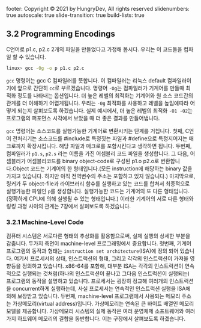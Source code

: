 footer: Copyright © 2021 by HungryDev, All rights reserved
slidenumbers: true
autoscale: true
slide-transition: true
build-lists: true

## 3.2 Programming Encodings

C언어로 p1.c, p2.c 2개의 파일을 만들었다고 가정해 봅시다. 우리는 이 코드들을 컴파일 할 수 있습니다.

```bash
linux> gcc -0g -o p p1.c p2.c
```

`gcc` 명령어는 gcc C 컴파일러를 뜻합니다. 이 컴파일러는 리눅스 default 컴파일러이기에 앞으로 간단히 `cc`로 부르겠습니다. 명령어 `-Og`는 컴파일러가 기계어를 만들때 최적화 정도를 나타내는 옵션입니다. 더 높은 레벨의 최적화는 기계어와 원 소스 코드간의 관계를 더 이해하기 어렵게됩니다. 우리는 `-0g` 최적화를 사용하고 레벨을 높임에따라 어떻게 되는지 살펴보도록 하겠습니다. 실제 예시에서, 더 높은 레벨의 최적화 `-O1 -O2`는 프로그램의 퍼포먼스 시각에서 보았을 때 더 좋은 결과를 만들어냅니다.</br>

`gcc` 명령어는 소스코드를 실행가능한 기계어로 변환시키는 단계를 거칩니다. 첫째, C언어 전처리기는 소스코드를 #include로 특정짓는 파일과 #define으로 특정지어지는 매크로까지 확장시킵니다. 해당 파일과 매크로를 포함시킨다고 생각하면 됩니다. 두번째, 컴파일러가 `p1.s`, `p2.s` 라는 이름을 가진 어셈블리 코드 파일을 생성합니다. 그 다음, 어셈블러가 어셈블리코드를 binary object-code로 구성된 p1.o p2.o로 변환합니다.Object 코드는 기계어의 한 형태입니다.(모든 instruction에 해당하는 binary 값을 가지고 있습니다. 하지만 아직 전역변수의 주소는 포함하고 있지 않습니다.) 마지막으로, 링커가 두 object-file과 라이브러리 함수를 실행하고 있는 코드를 합쳐서 최종적으로 실행가능한 파일인 `p`를 생성합니다. 실행가능한 코드는 기계어의 또 다른 형태입니다.(정확하게 CPU에 의해 실행될 수 있는 형태입니다.) 이러한 기계어의 서로 다른 형태와 링킹 과정 사이의 관계는 7장에서 살펴보도록 하겠습니다. </br>

### 3.2.1 Machine-Level Code

컴퓨터 시스템은 서로다른 형태의 추상화를 활용함으로써, 실제 실행의 상세한 부분을 감춥니다. 두가지 측면이 machine-level 프로그래밍에서 중요합니다. 첫번째, 기계어 프로그램의 동작과 형태는 `instruction set architecture`(ISA)에 정의 되어 있습니다. 여기서 프로세서의 상태, 인스트럭션의 형태, 그리고 각각의 인스트럭션이 가져올 영향등을 정의하고 있습니다. x86-64를 포함해, 대부분 ISA는 각각의 인스트럭션이 연속적으로 실행되는 것처럼(하나의 인스트럭션이 끝나고 그다음 인스트럭션이 실행되는) 프로그램의 동작을 설명하고 있습니다. 프로세서는 굉장히 정교해 여러개의 인스트럭션을 concurrent하게 실행하는데, 사실 프로세서는 연속적인 인스트럭션 실행을 ISA에 의해 보장받고 있습니다. 두번째, machine-level 프로그램에서 사용되는 메모리 주소는 가상메모리(virtual address)입니다. 가상메모리는 연속된 큰 바이트 배열인 메모리 모델을 제공합니다. 가상메모리 시스템의 실제 동작은 여러 운영체제 소프트웨어와 여러가지 하드웨어 메모리의 결합을 동반합니다. 이는 구장에서 살펴보도록 하겠습니다.</br>